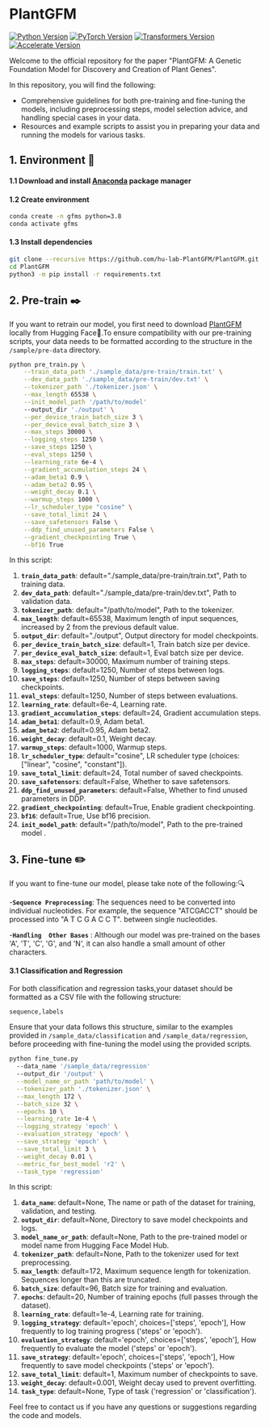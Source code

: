 # PlantGFM

[![Python Version](https://img.shields.io/badge/python-3.8-blue.svg)](https://docs.python.org/3.8/library/index.html)
[![PyTorch Version](https://img.shields.io/badge/torch-2.0-red.svg)](https://pytorch.org/get-started/locally/)
[![Transformers Version](https://img.shields.io/badge/transformers-4.44-orange.svg)](https://huggingface.co/transformers/)
[![Accelerate Version](https://img.shields.io/badge/accelerate-0.33-yellow.svg)](https://huggingface.co/docs/accelerate/)

Welcome to the official repository for the paper "PlantGFM: A Genetic Foundation Model for Discovery and Creation of Plant Genes".

In this repository, you will find the following:

- Comprehensive guidelines for both pre-training and fine-tuning the models, including preprocessing steps, model selection advice, and handling special cases in your data.
- Resources and example scripts to assist you in preparing your data and running the models for various tasks.


## 1. Environment 🚀

#### 1.1 Download and install [Anaconda](https://www.anaconda.com/download) package manager

#### 1.2 Create environment 

```bash
conda create -n gfms python=3.8
conda activate gfms
```

#### 1.3 Install dependencies

```bash
git clone --recursive https://github.com/hu-lab-PlantGFM/PlantGFM.git
cd PlantGFM
python3 -m pip install -r requirements.txt
```
## 2. Pre-train ✒️

If you want to retrain our model, you first need to download [PlantGFM](https://huggingface.co/hu-lab) locally from Hugging Face🤗.To ensure compatibility with our pre-training scripts, your data needs to be formatted according to the structure in the `/sample/pre-data` directory.

```bash
python pre_train.py \
    --train_data_path './sample_data/pre-train/train.txt' \
    --dev_data_path './sample_data/pre-train/dev.txt' \
    --tokenizer_path './tokenizer.json' \
    --max_length 65538 \
    --init_model_path '/path/to/model'
    --output_dir './output' \
    --per_device_train_batch_size 3 \
    --per_device_eval_batch_size 3 \
    --max_steps 30000 \
    --logging_steps 1250 \
    --save_steps 1250 \
    --eval_steps 1250 \
    --learning_rate 6e-4 \
    --gradient_accumulation_steps 24 \
    --adam_beta1 0.9 \
    --adam_beta2 0.95 \
    --weight_decay 0.1 \
    --warmup_steps 1000 \
    --lr_scheduler_type "cosine" \
    --save_total_limit 24 \
    --save_safetensors False \
    --ddp_find_unused_parameters False \
    --gradient_checkpointing True \
    --bf16 True


```

In this script:  

1. **`train_data_path`**: default="./sample_data/pre-train/train.txt", Path to training data.
2. **`dev_data_path`**: default="./sample_data/pre-train/dev.txt", Path to validation data.
3. **`tokenizer_path`**: default="/path/to/model", Path to the tokenizer.
4. **`max_length`**: default=65538, Maximum length of input sequences, increased by 2 from the previous default value.
5. **`output_dir`**: default="./output", Output directory for model checkpoints.
6. **`per_device_train_batch_size`**: default=1, Train batch size per device.
7. **`per_device_eval_batch_size`**: default=1, Eval batch size per device.
8. **`max_steps`**: default=30000, Maximum number of training steps.
9. **`logging_steps`**: default=1250, Number of steps between logs.
10. **`save_steps`**: default=1250, Number of steps between saving checkpoints.
11. **`eval_steps`**: default=1250, Number of steps between evaluations.
12. **`learning_rate`**: default=6e-4, Learning rate.
13. **`gradient_accumulation_steps`**: default=24, Gradient accumulation steps.
14. **`adam_beta1`**: default=0.9, Adam beta1.
15. **`adam_beta2`**: default=0.95, Adam beta2.
16. **`weight_decay`**: default=0.1, Weight decay.
17. **`warmup_steps`**: default=1000, Warmup steps.
18. **`lr_scheduler_type`**: default="cosine", LR scheduler type (choices: ["linear", "cosine", "constant"]).
19. **`save_total_limit`**: default=24, Total number of saved checkpoints.
20. **`save_safetensors`**: default=False, Whether to save safetensors.
21. **`ddp_find_unused_parameters`**: default=False, Whether to find unused parameters in DDP.
22. **`gradient_checkpointing`**: default=True, Enable gradient checkpointing.
23. **`bf16`**: default=True, Use bf16 precision.
24. **`init_model_path`**: default="/path/to/model", Path to the pre-trained model .



## 3. Fine-tune ✏️
If you want to fine-tune our model, please take note of the following:🔍


-**`Sequence Preprocessing`**: The sequences need to be converted into individual nucleotides. For example, the sequence "ATCGACCT" should be processed into "A T C G A C C T". between single nucleotides.

-**`Handling  Other Bases`** :  Although our model was pre-trained on the bases 'A', 'T', 'C', 'G', and 'N', it can also handle a small amount of other characters.

#### 3.1 Classification and Regression

For both classification and regression tasks,your dataset should be formatted as a CSV file with the following structure:
 ```csv
sequence,labels
```
Ensure that your data follows this structure, similar to the examples provided in `/sample_data/classification` and `/sample_data/regression`, before proceeding with fine-tuning the model using the provided scripts.

```bash
python fine_tune.py
  --data_name '/sample_data/regression'
  --output_dir '/output' \
  --model_name_or_path 'path/to/model' \
  --tokenizer_path './tokenizer.json' \
  --max_length 172 \
  --batch_size 32 \
  --epochs 10 \
  --learning_rate 1e-4 \
  --logging_strategy 'epoch' \
  --evaluation_strategy 'epoch' \
  --save_strategy 'epoch' \
  --save_total_limit 3 \
  --weight_decay 0.01 \
  --metric_for_best_model 'r2' \
  --task_type 'regression'

```

In this script:  

1. **`data_name`**: default=None, The name or path of the dataset for training, validation, and testing.
2. **`output_dir`**: default=None, Directory to save model checkpoints and logs.
3. **`model_name_or_path`**: default=None, Path to the pre-trained model or model name from Hugging Face Model Hub.
4. **`tokenizer_path`**: default=None, Path to the tokenizer used for text preprocessing.
5. **`max_length`**: default=172, Maximum sequence length for tokenization. Sequences longer than this are truncated.
6. **`batch_size`**: default=96, Batch size for training and evaluation.
7. **`epochs`**: default=20, Number of training epochs (full passes through the dataset).
8. **`learning_rate`**: default=1e-4, Learning rate for training.
9. **`logging_strategy`**: default='epoch', choices=['steps', 'epoch'], How frequently to log training progress ('steps' or 'epoch').
10. **`evaluation_strategy`**: default='epoch', choices=['steps', 'epoch'], How frequently to evaluate the model ('steps' or 'epoch').
11. **`save_strategy`**: default='epoch', choices=['steps', 'epoch'], How frequently to save model checkpoints ('steps' or 'epoch').
12. **`save_total_limit`**: default=1, Maximum number of checkpoints to save.
13. **`weight_decay`**: default=0.001, Weight decay used to prevent overfitting.
14. **`task_type`**: default=None, Type of task ('regression' or 'classification').






Feel free to contact us if you have any questions or suggestions regarding the code and models.
